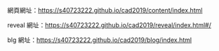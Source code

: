 網頁網址：https://s40723222.github.io/cad2019/content/index.html

reveal 網址：https://s40723222.github.io/cad2019/reveal/index.html#/

blg 網址：https://s40723222.github.io/cad2019/blog/index.html
